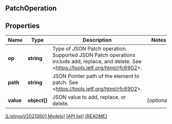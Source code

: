 ## PatchOperation

## Properties

Name | Type | Description | Notes
------------ | ------------- | ------------- | -------------
**op** | **string** | Type of JSON Patch operation. Supported JSON Patch operations include add, replace, and delete. See &lt;https://tools.ietf.org/html/rfc6902&gt;. |
**path** | **string** | JSON Pointer path of the element to patch. See &lt;https://tools.ietf.org/html/rfc6902&gt;. |
**value** | **object[]** | JSON value to add, replace, or delete. | [optional]

[[ListingsV20210801 Models]](../) [[API list]](../../Api) [[README]](../../../README.md)
